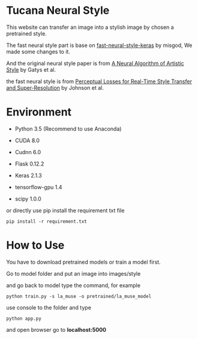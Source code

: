 Tucana Neural Style
===============================

This website can transfer an image into a stylish image by chosen a pretrained style.

The fast neural style part is base on [fast-neural-style-keras](https://github.com/misgod/fast-neural-style-keras) by misgod, We made some changes to it.

And the original neural style paper is from [A Neural Algorithm of Artistic Style](https://arxiv.org/abs/1508.06576) by Gatys et al.

the fast neural style is from [Perceptual Losses for Real-Time Style Transfer and Super-Resolution](http://cs.stanford.edu/people/jcjohns/eccv16/) by Johnson et al.

Environment
===============================

*  Python 3.5 (Recommend to use Anaconda)

*  CUDA 8.0
*  Cudnn 6.0

*  Flask 0.12.2
*  Keras 2.1.3
*  tensorflow-gpu 1.4
*  scipy 1.0.0

or directly use pip install the requirement txt file

```
pip install -r requirement.txt
```

How to Use
==============================

You have to download pretrained models or train a model first.

Go to model folder and put an image into images/style 

and go back to model type the command, for example

```
python train.py -s la_muse -o pretrained/la_muse_model
```


use console to the folder and type

```
python app.py
```

and open browser go to **localhost:5000**
